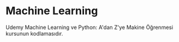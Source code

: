 # Machine Learning
Udemy Machine Learning ve Python: A'dan Z'ye Makine Öğrenmesi kursunun kodlamasıdır.
